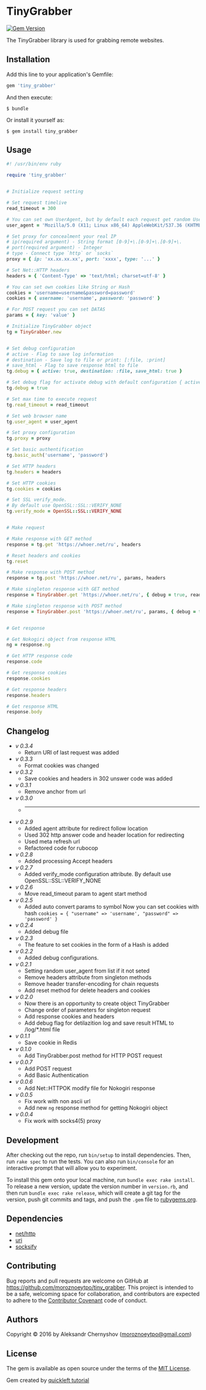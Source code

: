 # TinyGrabber

[<img src="https://badge.fury.io/rb/tiny_grabber.svg" alt="Gem Version" />](https://badge.fury.io/rb/tiny_grabber)

The TinyGrabber library is used for grabbing remote websites.

## Installation

Add this line to your application's Gemfile:

```ruby
gem 'tiny_grabber'
```

And then execute:

    $ bundle

Or install it yourself as:

    $ gem install tiny_grabber

## Usage

```ruby
#! /usr/bin/env ruby

require 'tiny_grabber'


# Initialize request setting

# Set request timelive
read_timeout = 300

# You can set own UserAgent, but by default each request get random UserAgent from list of most popular
user_agent = 'Mozilla/5.0 (X11; Linux x86_64) AppleWebKit/537.36 (KHTML, like Gecko) Chrome/41.0.2227.0 Safari/537.36'

# Set proxy for concealment your real IP
# ip(required argument) - String format [0-9]+\.[0-9]+\.[0-9]+\.
# port(required argument) - Integer
# type - Connect type `http` or `socks`
proxy = { ip: 'xx.xx.xx.xx', port: 'xxxx', type: '...' }

# Set Net::HTTP headers
headers = { 'Content-Type' => 'text/html; charset=utf-8' }

# You can set own cookies like String or Hash
cookies = 'username=username&password=password'
cookies = { username: 'username', password: 'password' }

# For POST request you can set DATAS
params = { key: 'value' }

# Initialize TinyGrabber object
tg = TinyGrabber.new


# Set debug configuration
# active - Flag to save log information
# destination - Save log to file or print: [:file, :print]
# save_html - Flag to save response html to file
tg.debug = { active: true, destination: :file, save_html: true }

# Set debug flag for activate debug with default configuration { active: true, destination: :print, save_html: false }
tg.debug = true

# Set max time to execute request
tg.read_timeout = read_timeout

# Set web browser name
tg.user_agent = user_agent

# Set proxy configuration
tg.proxy = proxy

# Set basic authentification
tg.basic_auth('username', 'password')

# Set HTTP headers
tg.headers = headers

# Set HTTP cookies
tg.cookies = cookies

# Set SSL verify_mode.
# By default use OpenSSL::SSL::VERIFY_NONE
tg.verify_mode = OpenSSL::SSL::VERIFY_NONE


# Make request

# Make response with GET method
response = tg.get 'https://whoer.net/ru', headers

# Reset headers and cookies
tg.reset

# Make response with POST method
response = tg.post 'https://whoer.net/ru', params, headers

# Make singleton response with GET method
response = TinyGrabber.get 'https://whoer.net/ru', { debug = true, read_timeout = read_timeout ... }

# Make singleton response with POST method
response = TinyGrabber.post 'https://whoer.net/ru', params, { debug = true, read_timeout = read_timeout ... }


# Get response

# Get Nokogiri object from response HTML
ng = response.ng

# Get HTTP response code
response.code

# Get response cookies
response.cookies

# Get response headers
response.headers

# Get response HTML
response.body
```

## Changelog

* *v 0.3.4*
    * Return URI of last request was added
* *v 0.3.3*
    * Format cookies was changed
* *v 0.3.2*
    * Save cookies and headers in 302 unswer code was added
* *v 0.3.1*
    * Remove anchor from url
* *v 0.3.0*
    * ---
* *v 0.2.9*
    * Added agent attribute for redirect follow location
    * Used 302 http answer code and header location for redirecting
    * Used meta refresh url
    * Refactored code for rubocop
* *v 0.2.8*
    * Added processing Accept headers
* *v 0.2.7*
    * Added verify_mode configuration attribute. By default use OpenSSL::SSL::VERIFY_NONE
* *v 0.2.6*
    * Move read_timeout param to agent start method
* *v 0.2.5*
    * Added auto convert params to symbol
    Now you can set cookies with hash `cookies = { "username" => 'username', "password" => 'password' }`
* *v 0.2.4*
    * Added debug file
* *v 0.2.3*
    * The feature to set cookies in the form of a Hash is added
* *v 0.2.2*
    * Added debug configurations.
* *v 0.2.1*
    * Setting random user_agent from list if it not seted
    * Remove headers attribute from singleton methods
    * Remove header transfer-encoding for chain requests
    * Add reset method for delete headers and cookies
* *v 0.2.0*
    * Now there is an opportunity to create object TinyGrabber
    * Change order of parameters for singleton request
    * Add response cookies and headers
    * Add debug flag for detilazition log and save result HTML to /log/*.html file
* *v 0.1.1*
    * Save cookie in Redis
* *v 0.1.0*
    * Add TinyGrabber.post method for HTTP POST request
* *v 0.0.7*
    * Add POST request
    * Add Basic Authentication
* *v 0.0.6*
    * Add Net::HTTPOK modify file for Nokogiri response
* *v 0.0.5*
    * Fix work with non ascii url
    * Add new `ng` response method for getting Nokogiri object
* *v 0.0.4*
    * Fix work with socks4(5) proxy

## Development

After checking out the repo, run `bin/setup` to install dependencies. Then, run `rake spec` to run the tests. You can also run `bin/console` for an interactive prompt that will allow you to experiment.

To install this gem onto your local machine, run `bundle exec rake install`. To release a new version, update the version number in `version.rb`, and then run `bundle exec rake release`, which will create a git tag for the version, push git commits and tags, and push the `.gem` file to [rubygems.org](https://rubygems.org).

## Dependencies

* [net/http](http://ruby-doc.org/stdlib-2.3.0/libdoc/net/http/rdoc/Net/HTTP.html)
* [uri](http://ruby-doc.org/stdlib-2.3.0/libdoc/uri/rdoc/URI.html)
* [socksify](http://socksify.rubyforge.org/)

## Contributing

Bug reports and pull requests are welcome on GitHub at https://github.com/moroznoeytpo/tiny_grabber. This project is intended to be a safe, welcoming space for collaboration, and contributors are expected to adhere to the [Contributor Covenant](http://contributor-covenant.org) code of conduct.

## Authors

Copyright © 2016 by Aleksandr Chernyshov (moroznoeytpo@gmail.com)

## License

The gem is available as open source under the terms of the [MIT License](http://opensource.org/licenses/MIT).

Gem created by [quickleft tutorial](https://quickleft.com/blog/engineering-lunch-series-step-by-step-guide-to-building-your-first-ruby-gem/)


